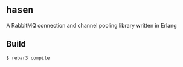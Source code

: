 # `hasen`

A RabbitMQ connection and channel pooling library written in Erlang



Build
-----

    $ rebar3 compile
